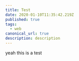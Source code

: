 ```yaml
---
title: Test
date: 2020-01-10T11:35:42.219Z
published: true
tags:
  - web
canonical_url: true
description: description
---
```

yeah this is a test
